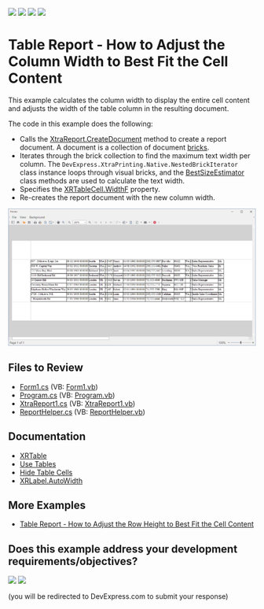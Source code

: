 <!-- default badges list -->
![](https://img.shields.io/endpoint?url=https://codecentral.devexpress.com/api/v1/VersionRange/128605372/22.1.3%2B)
[![](https://img.shields.io/badge/Open_in_DevExpress_Support_Center-FF7200?style=flat-square&logo=DevExpress&logoColor=white)](https://supportcenter.devexpress.com/ticket/details/T246953)
[![](https://img.shields.io/badge/📖_How_to_use_DevExpress_Examples-e9f6fc?style=flat-square)](https://docs.devexpress.com/GeneralInformation/403183)
[![](https://img.shields.io/badge/💬_Leave_Feedback-feecdd?style=flat-square)](#does-this-example-address-your-development-requirementsobjectives)
<!-- default badges end -->
# Table Report - How to Adjust the Column Width to Best Fit the Cell Content

This example calculates the column width to display the entire cell content and adjusts the width of the table column in the resulting document.

The code in this example does the following:

- Calls the [XtraReport.CreateDocument](https://docs.devexpress.com/XtraReports/DevExpress.XtraReports.UI.XtraReport.CreateDocument) method to create a report document. A document is a collection of document [bricks](https://docs.devexpress.com/WindowsForms/88/Controls-and-Libraries/Printing-Exporting/Concepts/Basic-Terms/Bricks).
- Iterates through the brick collection to find the maximum text width per column. The `DevExpress.XtraPrinting.Native.NestedBrickIterator` class instance loops through visual bricks, and the [BestSizeEstimator](https://docs.devexpress.com/XtraReports/DevExpress.XtraReports.UI.BestSizeEstimator) class methods are used to calculate the text width. 
- Specifies the [XRTableCell.WidthF](https://docs.devexpress.com/XtraReports/DevExpress.XtraReports.UI.XRTableCell.WidthF) property.
- Re-creates the report document with the new column width.

![Report with Adjusted Column Width to Best Fit Contents](Images/screenshot.png)

## Files to Review

* [Form1.cs](./CS/Form1.cs) (VB: [Form1.vb](./VB/Form1.vb))
* [Program.cs](./CS/Program.cs) (VB: [Program.vb](./VB/Program.vb))
* [XtraReport1.cs](./CS/Report/XtraReport1.cs) (VB: [XtraReport1.vb](./VB/Report/XtraReport1.vb))
* [ReportHelper.cs](./CS/ReportHelper/ReportHelper.cs) (VB: [ReportHelper.vb](./VB/ReportHelper/ReportHelper.vb))

## Documentation

- [XRTable](https://docs.devexpress.com/XtraReports/DevExpress.XtraReports.UI.XRTable)
- [Use Tables](https://docs.devexpress.com/XtraReports/9741/detailed-guide-to-devexpress-reporting/use-report-controls/use-tables)
- [Hide Table Cells](https://docs.devexpress.com/XtraReports/120028/detailed-guide-to-devexpress-reporting/use-report-controls/use-tables/hide-table-cells)
- [XRLabel.AutoWidth](https://docs.devexpress.com/XtraReports/DevExpress.XtraReports.UI.XRLabel.AutoWidth)


## More Examples

- [Table Report - How to Adjust the Row Height to Best Fit the Cell Content](https://github.com/DevExpress-Examples/reporting-winforms-best-fit-table-row-height)


<!-- feedback -->
## Does this example address your development requirements/objectives?

[<img src="https://www.devexpress.com/support/examples/i/yes-button.svg"/>](https://www.devexpress.com/support/examples/survey.xml?utm_source=github&utm_campaign=reporting-winforms-best-fit-table-column-width&~~~was_helpful=yes) [<img src="https://www.devexpress.com/support/examples/i/no-button.svg"/>](https://www.devexpress.com/support/examples/survey.xml?utm_source=github&utm_campaign=reporting-winforms-best-fit-table-column-width&~~~was_helpful=no)

(you will be redirected to DevExpress.com to submit your response)
<!-- feedback end -->
